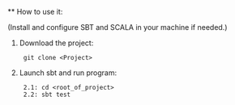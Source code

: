 
** How to use it:

(Install and configure SBT and SCALA in your machine if needed.)

1. Download the project:

        git clone <Project>
        

2. Launch sbt and run program:

        
        2.1: cd <root_of_project>
        2.2: sbt test
